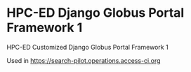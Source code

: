 # HPC-ED Django Globus Portal Framework 1

HPC-ED Customized Django Globus Portal Framework 1

Used in https://search-pilot.operations.access-ci.org
